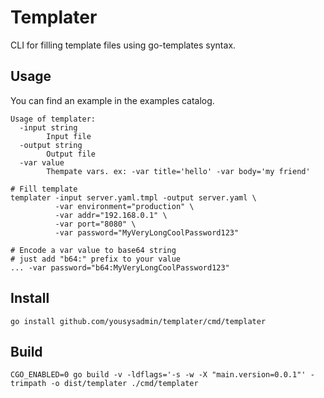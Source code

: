# Templater
CLI for filling template files using go-templates syntax.

## Usage

You can find an example in the examples catalog.

```shell
Usage of templater:
  -input string
    	Input file
  -output string
    	Output file
  -var value
    	Thempate vars. ex: -var title='hello' -var body='my friend'
    	
# Fill template
templater -input server.yaml.tmpl -output server.yaml \
          -var environment="production" \
          -var addr="192.168.0.1" \
          -var port="8080" \
          -var password="MyVeryLongCoolPassword123"

# Encode a var value to base64 string
# just add "b64:" prefix to your value
... -var password="b64:MyVeryLongCoolPassword123"
```
## Install 
```shell
go install github.com/yousysadmin/templater/cmd/templater
```
## Build
```shell
CGO_ENABLED=0 go build -v -ldflags='-s -w -X "main.version=0.0.1"' -trimpath -o dist/templater ./cmd/templater
```


